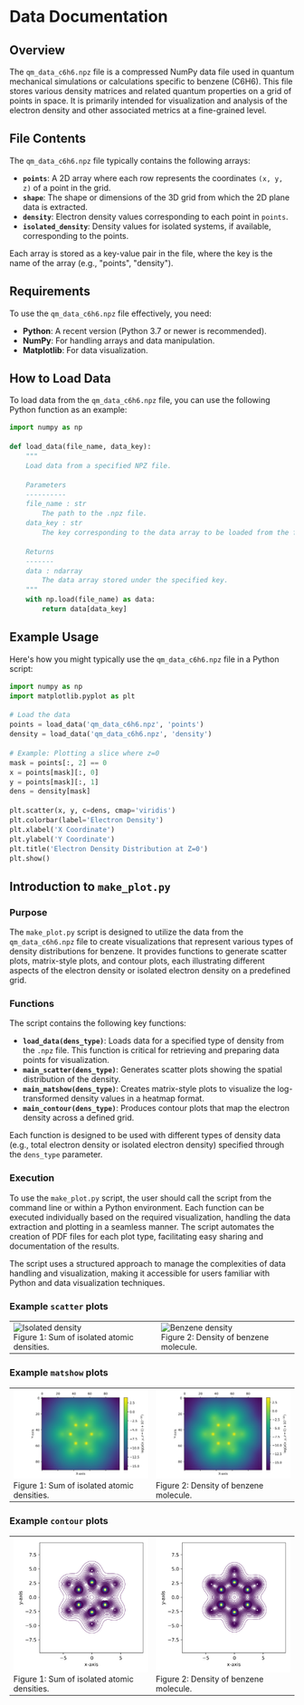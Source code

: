 
# Data Documentation

## Overview

The `qm_data_c6h6.npz` file is a compressed NumPy data file used in quantum mechanical simulations or calculations specific to benzene (C6H6). This file stores various density matrices and related quantum properties on a grid of points in space. It is primarily intended for visualization and analysis of the electron density and other associated metrics at a fine-grained level.

## File Contents

The `qm_data_c6h6.npz` file typically contains the following arrays:

- **`points`**: A 2D array where each row represents the coordinates `(x, y, z)` of a point in the grid.
- **`shape`**: The shape or dimensions of the 3D grid from which the 2D plane data is extracted.
- **`density`**: Electron density values corresponding to each point in `points`.
- **`isolated_density`**: Density values for isolated systems, if available, corresponding to the points.

Each array is stored as a key-value pair in the file, where the key is the name of the array (e.g., "points", "density").

## Requirements

To use the `qm_data_c6h6.npz` file effectively, you need:

- **Python**: A recent version (Python 3.7 or newer is recommended).
- **NumPy**: For handling arrays and data manipulation.
- **Matplotlib**: For data visualization.

## How to Load Data

To load data from the `qm_data_c6h6.npz` file, you can use the following Python function as an example:

```python
import numpy as np

def load_data(file_name, data_key):
    """
    Load data from a specified NPZ file.

    Parameters
    ----------
    file_name : str
        The path to the .npz file.
    data_key : str
        The key corresponding to the data array to be loaded from the file.

    Returns
    -------
    data : ndarray
        The data array stored under the specified key.
    """
    with np.load(file_name) as data:
        return data[data_key]
```

## Example Usage

Here's how you might typically use the `qm_data_c6h6.npz` file in a Python script:

```python
import numpy as np
import matplotlib.pyplot as plt

# Load the data
points = load_data('qm_data_c6h6.npz', 'points')
density = load_data('qm_data_c6h6.npz', 'density')

# Example: Plotting a slice where z=0
mask = points[:, 2] == 0
x = points[mask][:, 0]
y = points[mask][:, 1]
dens = density[mask]

plt.scatter(x, y, c=dens, cmap='viridis')
plt.colorbar(label='Electron Density')
plt.xlabel('X Coordinate')
plt.ylabel('Y Coordinate')
plt.title('Electron Density Distribution at Z=0')
plt.show()
```

## Introduction to `make_plot.py`

### Purpose

The `make_plot.py` script is designed to utilize the data from the `qm_data_c6h6.npz` file to create visualizations that represent various types of density distributions for benzene.
It provides functions to generate scatter plots, matrix-style plots, and contour plots, each illustrating different aspects of the electron density or isolated electron density on a predefined grid.

### Functions

The script contains the following key functions:

- **`load_data(dens_type)`**: Loads data for a specified type of density from the `.npz` file. This function is critical for retrieving and preparing data points for visualization.
- **`main_scatter(dens_type)`**: Generates scatter plots showing the spatial distribution of the density.
- **`main_matshow(dens_type)`**: Creates matrix-style plots to visualize the log-transformed density values in a heatmap format.
- **`main_contour(dens_type)`**: Produces contour plots that map the electron density across a defined grid.

Each function is designed to be used with different types of density data (e.g., total electron density or isolated electron density) specified through the `dens_type` parameter.

### Execution

To use the `make_plot.py` script, the user should call the script from the command line or within a Python environment. Each function can be executed individually based on the required visualization, handling the data extraction and plotting in a seamless manner. The script automates the creation of PDF files for each plot type, facilitating easy sharing and documentation of the results.

The script uses a structured approach to manage the complexities of data handling and visualization, making it accessible for users familiar with Python and data visualization techniques.

### Example `scatter` plots

<table>
  <tr>
    <td>
      <img src="c6h6_scatter_isolated_density.svg" alt="Isolated density" style="width: 100%">
      <figcaption>Figure 1: Sum of isolated atomic densities.</figcaption>
    </td>
    <td>
      <img src="c6h6_scatter_density.svg" alt="Benzene density" style="width: 100%">
      <figcaption>Figure 2: Density of benzene molecule.</figcaption>
    </td>
  </tr>
</table>

### Example `matshow` plots

<table>
  <tr>
    <td>
      <img src="c6h6_matshow_isolated_density.svg" alt="Isolated density" style="width: 100%">
      <figcaption>Figure 1: Sum of isolated atomic densities.</figcaption>
    </td>
    <td>
      <img src="c6h6_matshow_density.svg" alt="Benzene density" style="width: 100%">
      <figcaption>Figure 2: Density of benzene molecule.</figcaption>
    </td>
  </tr>
</table>

### Example `contour` plots

<table>
  <tr>
    <td>
      <img src="c6h6_contour_isolated_density.svg" alt="Isolated density" style="width: 100%">
      <figcaption>Figure 1: Sum of isolated atomic densities.</figcaption>
    </td>
    <td>
      <img src="c6h6_contour_density.svg" alt="Benzene density" style="width: 100%">
      <figcaption>Figure 2: Density of benzene molecule.</figcaption>
    </td>
  </tr>
</table>
